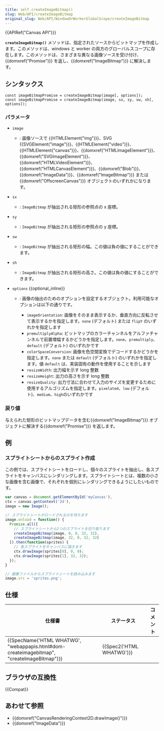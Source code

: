```yaml
---
title: self.createImageBitmap()
slug: Web/API/createImageBitmap
original_slug: Web/API/WindowOrWorkerGlobalScope/createImageBitmap
---
```


{{APIRef("Canvas API")}}

**`createImageBitmap()`** メソッドは、指定されたソースからビットマップを作成します。このメソッドは、windows と worker の両方のグローバルスコープに存在します。このメソッドは、さまざまな異なる画像ソースを受け付け、{{domxref("Promise")}} を返し、{{domxref("ImageBitmap")}} に解決します。

## シンタックス

```
const imageBitmapPromise = createImageBitmap(image[, options]);
const imageBitmapPromise = createImageBitmap(image, sx, sy, sw, sh[, options]);
```

### パラメータ

- `image`
  - : 画像ソースで {{HTMLElement("img")}}、SVG {{SVGElement("image")}}、{{HTMLElement("video")}}、{{HTMLElement("canvas")}}、{{domxref("HTMLImageElement")}}、{{domxref("SVGImageElement")}}、{{domxref("HTMLVideoElement")}}、{{domxref("HTMLCanvasElement")}}、{{domxref("Blob")}}、{{domxref("ImageData")}}、{{domxref("ImageBitmap")}} または {{domxref("OffscreenCanvas")}} オブジェクトのいずれかになります。
- `sx`
  - : `ImageBitmap` が抽出される矩形の参照点の x 座標。
- `sy`
  - : `ImageBitmap` が抽出される矩形の参照点の y 座標。
- `sw`
  - : `ImageBitmap` が抽出される矩形の幅。この値は負の値にすることができます。
- `sh`
  - : `ImageBitmap` が抽出される矩形の高さ。この値は負の値にすることができます。
- `options` {{optional_inline}}

  - : 画像の抽出のためのオプションを設定するオブジェクト。利用可能なオプションは以下の通りです。

    - `imageOrientation`: 画像をそのまま表示するか、垂直方向に反転させて表示するかを指定します。`none` (デフォルト) または `flipY` のいずれかを指定します
    - `premultiplyAlpha`: ビットマップのカラーチャンネルをアルファチャンネルで前置増幅するかどうかを指定します。`none`、`premultiply`、`default` (デフォルト) のいずれかです
    - `colorSpaceConversion`: 画像を色空間変換でデコードするかどうかを指定します。`none` または `default` (デフォルト) のいずれかを指定します。値 `default` は、実装固有の動作を使用することを示します
    - `resizeWidth`: 出力幅を示す long 整数
    - `resizeHeight`: 出力の高さを示す long 整数
    - `resizeQuality`: 出力寸法に合わせて入力のサイズを変更するために使用するアルゴリズムを指定します。`pixelated`、`low` (デフォルト)、`medium`、`high`のいずれかです

### 戻り値

与えられた矩形のビットマップデータを含む{{domxref("ImageBitmap")}} オブジェクトに解決する{{domxref("Promise")}} を返します。

## 例

### スプライトシートからのスプライト作成

この例では、スプライトシートをロードし、個々のスプライトを抽出し、各スプライトをキャンバスにレンダリングします。スプライトシートとは、複数の小さな画像を含む画像で、それぞれを個別にレンダリングできるようにしたいものです。

```js
var canvas = document.getElementById('myCanvas'),
ctx = canvas.getContext('2d'),
image = new Image();

// スプライトシートがロードされるのを待ちます
image.onload = function() {
  Promise.all([
    // スプライトシートから2つのスプライトを切り取ります
    createImageBitmap(image, 0, 0, 32, 32),
    createImageBitmap(image, 32, 0, 32, 32)
  ]).then(function(sprites) {
    // 各スプライトをキャンバスに描きます
    ctx.drawImage(sprites[0], 0, 0);
    ctx.drawImage(sprites[1], 32, 32);
  });
}

// 画像ファイルからスプライトシートを読み込みます
image.src = 'sprites.png';
```

## 仕様

| 仕様書                                                                                                                   | ステータス                       | コメント |
| ------------------------------------------------------------------------------------------------------------------------ | -------------------------------- | -------- |
| {{SpecName('HTML WHATWG', "webappapis.html#dom-createimagebitmap", "createImageBitmap")}} | {{Spec2('HTML WHATWG')}} |          |

## ブラウザの互換性

{{Compat}}

## あわせて参照

- {{domxref("CanvasRenderingContext2D.drawImage()")}}
- {{domxref("ImageData")}}
